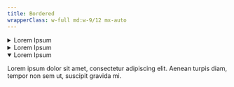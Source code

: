 ```yaml
---
title: Bordered
wrapperClass: w-full md:w-9/12 mx-auto
---
```


<div class="flex flex-col gap-sm">
  <details
    id="accordion-item-bordered-1"
    class="vv-accordion vv-accordion--bordered">
    <summary
      class="vv-accordion__summary"
      aria-controls="#accordion-item-bordered-1"
      aria-expanded="false">
      Lorem Ipsum
    </summary>
    <div class="vv-accordion__content" aria-hidden="true">
      <p class="font-light text-word-3">
        Lorem ipsum dolor sit amet, consectetur adipiscing elit. Aenean turpis
        diam, tempor non sem ut, suscipit gravida mi.
      </p>
    </div>
  </details>
  <details
    id="accordion-item-bordered-2"
    class="vv-accordion vv-accordion--bordered">
    <summary
      class="vv-accordion__summary"
      aria-controls="#accordion-item-bordered-2"
      aria-expanded="false">
      Lorem Ipsum
    </summary>
    <div class="vv-accordion__content" aria-hidden="true">
      <p class="font-light text-word-3">
        Lorem ipsum dolor sit amet, consectetur adipiscing elit. Aenean turpis
        diam, tempor non sem ut, suscipit gravida mi.
      </p>
    </div>
  </details>
  <details
    id="accordion-item-bordered-3"
    class="vv-accordion vv-accordion--bordered"
    open>
    <summary
      class="vv-accordion__summary"
      aria-controls="#accordion-item-bordered-3"
      aria-expanded="true">
      Lorem Ipsum
    </summary>
    <div class="vv-accordion__content" aria-hidden="false">
      <p class="font-light text-word-3">
        Lorem ipsum dolor sit amet, consectetur adipiscing elit. Aenean turpis
        diam, tempor non sem ut, suscipit gravida mi.
      </p>
    </div>
  </details>
</div>
